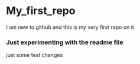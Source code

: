 # My_first_repo
I am new to github and this is my very first repo on it
### Just experimenting with the readme file 
just some test changes
